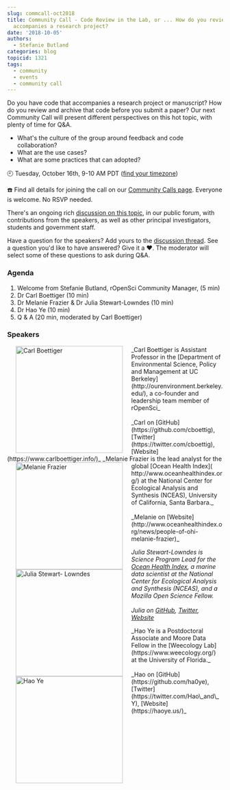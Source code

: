 ```yaml
---
slug: commcall-oct2018
title: Community Call - Code Review in the Lab, or ... How do you review code that
  accompanies a research project?
date: '2018-10-05'
authors:
  - Stefanie Butland
categories: blog
topicid: 1321
tags:
  - community
  - events
  - community call
---
```

Do you have code that accompanies a research project or manuscript? How do you review and archive that code before you submit a paper? Our next Community Call will present different perspectives on this hot topic, with plenty of time for Q&A.

- What's the culture of the group around feedback and code collaboration?
- What are the use cases?
- What are some practices that can adopted?

🕘 Tuesday, October 16th, 9-10 AM PDT ([find your timezone](https://www.timeanddate.com/worldclock/fixedtime.html?msg=rOpenSci+Community+Call&iso=20181016T09&p1=791&ah=1))

☎️ Find all details for joining the call on our [Community Calls page](https://communitycalls.ropensci.org/#next-call).
Everyone is welcome. No RSVP needed.

There's an ongoing rich [discussion on this topic](https://discuss.ropensci.org/t/how-do-you-review-code-that-accompanies-a-research-project-or-paper-help-ropensci-plan-a-community-call/1321), in our public forum, with contributions from the speakers, as well as other principal investigators, students and government staff.

Have a question for the speakers? Add yours to the [discussion thread](https://discuss.ropensci.org/t/how-do-you-review-code-that-accompanies-a-research-project-or-paper-help-ropensci-plan-a-community-call/1321). See a question you'd like to have answered? Give it a ❤️. The moderator will select some of these questions to ask during Q&A.

### Agenda

1. Welcome from Stefanie Butland, rOpenSci Community Manager, (5 min)
2. Dr Carl Boettiger (10 min)
3. Dr Melanie Frazier &  Dr Julia Stewart-Lowndes (10 min)
4. Dr Hao Ye (10 min)
4. Q & A (20 min, moderated by Carl Boettiger)

### Speakers

<img src="/img/blog-images/2018-10-05-commcall-oct2018/carl-boettiger.jpg" alt="Carl Boettiger" style="margin: 0px 20px; width: 250px;" align="left">
_Carl Boettiger is Assistant Professor in the [Department of Environmental Science, Policy and Management at UC Berkeley](http://ourenvironment.berkeley.edu/), a co-founder and leadership team member of rOpenSci_<br/><br/>
_Carl on [GitHub](https://github.com/cboettig), [Twitter](https://twitter.com/cboettig), [Website](https://www.carlboettiger.info/)_

<img src="/img/blog-images/2018-10-05-commcall-oct2018/melanie-frazier.jpg" alt="Melanie Frazier" style="margin: 0px 20px; width: 250px;" align="left">
_Melanie Frazier is the lead analyst for the global [Ocean Health Index](
http://www.oceanhealthindex.org/) at the National Center for Ecological
Analysis and Synthesis (NCEAS), University of California, Santa Barbara._<br/><br/>
_Melanie on [Website](http://www.oceanhealthindex.org/news/people-of-ohi-melanie-frazier)_

<img src="/img/blog-images/2018-10-05-commcall-oct2018/julia-lowndes.jpg" alt="Julia Stewart-
Lowndes" style="margin: 0px 20px; width: 250px;" align="left">
_Julia Stewart-Lowndes is Science Program Lead for the [Ocean Health Index](http://www.oceanhealthindex.org/), a marine data scientist at the National Center for Ecological Analysis and Synthesis (NCEAS), and a Mozilla Open Science Fellow._<br/><br/>
_Julia on [GitHub](https://github.com/jules32), [Twitter](https://twitter.com/juliesquid), [Website](https://jules32.github.io/)_

<img src="/img/blog-images/2018-10-05-commcall-oct2018/hao-ye.jpg" alt="Hao Ye" style="margin: 0px 20px; width: 250px;" align="left">
_Hao Ye is a Postdoctoral Associate and Moore Data Fellow in the [Weecology Lab](https://www.weecology.org/) at the University of Florida._<br/><br/>
_Hao on [GitHub](https://github.com/ha0ye), [Twitter](https://twitter.com/Hao\_and\_Y), [Website](https://haoye.us/)_
